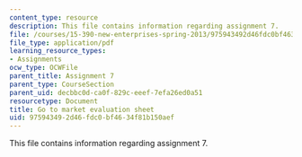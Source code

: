 ```yaml
---
content_type: resource
description: This file contains information regarding assignment 7.
file: /courses/15-390-new-enterprises-spring-2013/975943492d46fdc0bf4634f81b150aef_MIT15_390S13_assgn7sheet.pdf
file_type: application/pdf
learning_resource_types:
- Assignments
ocw_type: OCWFile
parent_title: Assignment 7
parent_type: CourseSection
parent_uid: decbbc0d-ca0f-829c-eeef-7efa26ed0a51
resourcetype: Document
title: Go to market evaluation sheet
uid: 97594349-2d46-fdc0-bf46-34f81b150aef
---
```

This file contains information regarding assignment 7.

